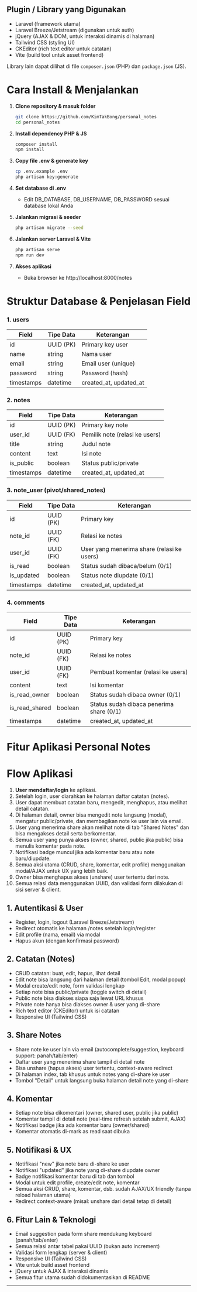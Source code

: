 ## Plugin / Library yang Digunakan

- Laravel (framework utama)
- Laravel Breeze/Jetstream (digunakan untuk auth)
- jQuery (AJAX & DOM, untuk interaksi dinamis di halaman)
- Tailwind CSS (styling UI)
- CKEditor (rich text editor untuk catatan)
- Vite (build tool untuk asset frontend)

Library lain dapat dilihat di file `composer.json` (PHP) dan `package.json` (JS).

# Cara Install & Menjalankan

1. **Clone repository & masuk folder**
   ```bash
   git clone https://github.com/KimTakBong/personal_notes
   cd personal_notes
   ```

2. **Install dependency PHP & JS**
   ```bash
   composer install
   npm install
   ```

3. **Copy file .env & generate key**
   ```bash
   cp .env.example .env
   php artisan key:generate
   ```

4. **Set database di .env**
   - Edit DB_DATABASE, DB_USERNAME, DB_PASSWORD sesuai database lokal Anda

5. **Jalankan migrasi & seeder**
   ```bash
   php artisan migrate --seed
   ```

6. **Jalankan server Laravel & Vite**
   ```bash
   php artisan serve
   npm run dev
   ```

7. **Akses aplikasi**
   - Buka browser ke http://localhost:8000/notes


# Struktur Database & Penjelasan Field

### 1. users
| Field      | Tipe Data | Keterangan                |
|----------- |-----------|---------------------------|
| id         | UUID (PK) | Primary key user          |
| name       | string    | Nama user                 |
| email      | string    | Email user (unique)       |
| password   | string    | Password (hash)           |
| timestamps | datetime  | created_at, updated_at    |

### 2. notes
| Field      | Tipe Data | Keterangan                        |
|----------- |-----------|-----------------------------------|
| id         | UUID (PK) | Primary key note                  |
| user_id    | UUID (FK) | Pemilik note (relasi ke users)    |
| title      | string    | Judul note                        |
| content    | text      | Isi note                          |
| is_public  | boolean   | Status public/private             |
| timestamps | datetime  | created_at, updated_at            |

### 3. note_user (pivot/shared_notes)
| Field      | Tipe Data | Keterangan                                |
|----------- |-----------|-------------------------------------------|
| id         | UUID (PK) | Primary key                               |
| note_id    | UUID (FK) | Relasi ke notes                           |
| user_id    | UUID (FK) | User yang menerima share (relasi ke users)|
| is_read    | boolean   | Status sudah dibaca/belum (0/1)           |
| is_updated | boolean   | Status note diupdate (0/1)                |
| timestamps | datetime  | created_at, updated_at                    |

### 4. comments
| Field         | Tipe Data | Keterangan                                 |
|-------------- |-----------|--------------------------------------------|
| id            | UUID (PK) | Primary key                                |
| note_id       | UUID (FK) | Relasi ke notes                            |
| user_id       | UUID (FK) | Pembuat komentar (relasi ke users)         |
| content       | text      | Isi komentar                               |
| is_read_owner | boolean   | Status sudah dibaca owner (0/1)            |
| is_read_shared| boolean   | Status sudah dibaca penerima share (0/1)   |
| timestamps    | datetime  | created_at, updated_at                     |


# Fitur Aplikasi Personal Notes

# Flow Aplikasi

1. **User mendaftar/login** ke aplikasi.
2. Setelah login, user diarahkan ke halaman daftar catatan (notes).
3. User dapat membuat catatan baru, mengedit, menghapus, atau melihat detail catatan.
4. Di halaman detail, owner bisa mengedit note langsung (modal), mengatur public/private, dan membagikan note ke user lain via email.
5. User yang menerima share akan melihat note di tab "Shared Notes" dan bisa mengakses detail serta berkomentar.
6. Semua user yang punya akses (owner, shared, public jika public) bisa menulis komentar pada note.
7. Notifikasi badge muncul jika ada komentar baru atau note baru/diupdate.
8. Semua aksi utama (CRUD, share, komentar, edit profile) menggunakan modal/AJAX untuk UX yang lebih baik.
9. Owner bisa menghapus akses (unshare) user tertentu dari note.
10. Semua relasi data menggunakan UUID, dan validasi form dilakukan di sisi server & client.


## 1. Autentikasi & User
- Register, login, logout (Laravel Breeze/Jetstream)
- Redirect otomatis ke halaman /notes setelah login/register
- Edit profile (nama, email) via modal
- Hapus akun (dengan konfirmasi password)

## 2. Catatan (Notes)
- CRUD catatan: buat, edit, hapus, lihat detail
- Edit note bisa langsung dari halaman detail (tombol Edit, modal popup)
- Modal create/edit note, form validasi lengkap
- Setiap note bisa public/private (toggle switch di detail)
- Public note bisa diakses siapa saja lewat URL khusus
- Private note hanya bisa diakses owner & user yang di-share
- Rich text editor (CKEditor) untuk isi catatan
- Responsive UI (Tailwind CSS)

## 3. Share Notes
- Share note ke user lain via email (autocomplete/suggestion, keyboard support: panah/tab/enter)
- Daftar user yang menerima share tampil di detail note
- Bisa unshare (hapus akses) user tertentu, context-aware redirect
- Di halaman index, tab khusus untuk notes yang di-share ke user
- Tombol "Detail" untuk langsung buka halaman detail note yang di-share

## 4. Komentar
- Setiap note bisa dikomentari (owner, shared user, public jika public)
- Komentar tampil di detail note (real-time refresh setelah submit, AJAX)
- Notifikasi badge jika ada komentar baru (owner/shared)
- Komentar otomatis di-mark as read saat dibuka

## 5. Notifikasi & UX
- Notifikasi "new" jika note baru di-share ke user
- Notifikasi "updated" jika note yang di-share diupdate owner
- Badge notifikasi komentar baru di tab dan tombol
- Modal untuk edit profile, create/edit note, komentar
- Semua aksi CRUD, share, komentar, dsb. sudah AJAX/UX friendly (tanpa reload halaman utama)
- Redirect context-aware (misal: unshare dari detail tetap di detail)

## 6. Fitur Lain & Teknologi
- Email suggestion pada form share mendukung keyboard (panah/tab/enter)
- Semua relasi antar tabel pakai UUID (bukan auto increment)
- Validasi form lengkap (server & client)
- Responsive UI (Tailwind CSS)
- Vite untuk build asset frontend
- jQuery untuk AJAX & interaksi dinamis
- Semua fitur utama sudah didokumentasikan di README

---